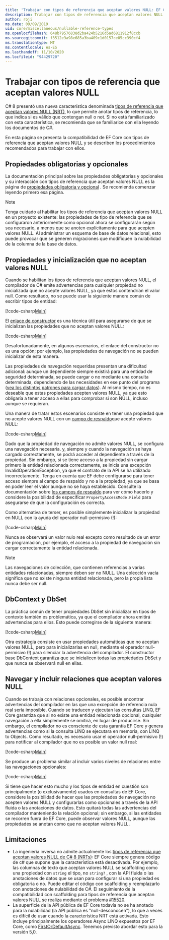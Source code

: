 ```yaml
---
title: 'Trabajar con tipos de referencia que aceptan valores NULL: EF Core'
description: Trabajar con tipos de referencia que aceptan valores NULL de C# al usar Entity Framework Core
author: roji
ms.date: 09/09/2019
uid: core/miscellaneous/nullable-reference-types
ms.openlocfilehash: 648b79576838d2ba424b5216d5ad6811912f8ccb
ms.sourcegitcommit: f3512e3a98e685a3ba409c1d0157ce85cc390cf4
ms.translationtype: MT
ms.contentlocale: es-ES
ms.lasthandoff: 11/10/2020
ms.locfileid: "94429720"
---
```

# <a name="working-with-nullable-reference-types"></a>Trabajar con tipos de referencia que aceptan valores NULL

C# 8 presentó una nueva característica denominada [tipos de referencia que aceptan valores NULL (NRT)](/dotnet/csharp/tutorials/nullable-reference-types), lo que permite anotar tipos de referencia, lo que indica si es válido que contengan null o not. Si no está familiarizado con esta característica, se recomienda que se familiarice con ella leyendo los documentos de C#.

En esta página se presenta la compatibilidad de EF Core con tipos de referencia que aceptan valores NULL y se describen los procedimientos recomendados para trabajar con ellos.

## <a name="required-and-optional-properties"></a>Propiedades obligatorias y opcionales

La documentación principal sobre las propiedades obligatorias y opcionales y su interacción con tipos de referencia que aceptan valores NULL es la página de [propiedades obligatoria y opcional](xref:core/modeling/entity-properties#required-and-optional-properties) . Se recomienda comenzar leyendo primero esa página.

> [!NOTE]
> Tenga cuidado al habilitar los tipos de referencia que aceptan valores NULL en un proyecto existente: las propiedades de tipo de referencia que se configuraron anteriormente como opcional ahora se configurarán según sea necesario, a menos que se anoten explícitamente para que acepten valores NULL. Al administrar un esquema de base de datos relacional, esto puede provocar que se generen migraciones que modifiquen la nulabilidad de la columna de la base de datos.

## <a name="non-nullable-properties-and-initialization"></a>Propiedades y inicialización que no aceptan valores NULL

Cuando se habilitan los tipos de referencia que aceptan valores NULL, el compilador de C# emite advertencias para cualquier propiedad no inicializada que no acepte valores NULL, ya que estos contendrían el valor null. Como resultado, no se puede usar la siguiente manera común de escribir tipos de entidad:

[!code-csharp[Main](../../../samples/core/Miscellaneous/NullableReferenceTypes/CustomerWithWarning.cs?name=CustomerWithWarning&highlight=4-5)]

El [enlace de constructor](xref:core/modeling/constructors) es una técnica útil para asegurarse de que se inicializan las propiedades que no aceptan valores NULL:

[!code-csharp[Main](../../../samples/core/Miscellaneous/NullableReferenceTypes/CustomerWithConstructorBinding.cs?name=CustomerWithConstructorBinding&highlight=6-9)]

Desafortunadamente, en algunos escenarios, el enlace del constructor no es una opción; por ejemplo, las propiedades de navegación no se pueden inicializar de esta manera.

Las propiedades de navegación requeridas presentan una dificultad adicional: aunque un dependiente siempre existirá para una entidad de seguridad determinada, se puede cargar o no mediante una consulta determinada, dependiendo de las necesidades en ese punto del programa ([vea los distintos patrones para cargar datos](xref:core/querying/related-data)). Al mismo tiempo, no es deseable que estas propiedades acepten valores NULL, ya que esto obligaría a tener acceso a ellas para comprobar si son NULL, incluso aunque se requieran.

Una manera de tratar estos escenarios consiste en tener una propiedad que no acepte valores NULL con un [campo de respaldo](xref:core/modeling/backing-field)que acepte valores NULL:

[!code-csharp[Main](../../../samples/core/Miscellaneous/NullableReferenceTypes/Order.cs?range=10-17)]

Dado que la propiedad de navegación no admite valores NULL, se configura una navegación necesaria. y, siempre y cuando la navegación se haya cargado correctamente, se podrá acceder al dependiente a través de la propiedad. Sin embargo, si se tiene acceso a la propiedad sin cargar primero la entidad relacionada correctamente, se inicia una excepción InvalidOperationException, ya que el contrato de la API se ha utilizado incorrectamente. Tenga en cuenta que EF debe configurarse para tener acceso siempre al campo de respaldo y no a la propiedad, ya que se basa en poder leer el valor aunque no se haya establecido. Consulte la documentación sobre [los campos de respaldo](xref:core/modeling/backing-field) para ver cómo hacerlo y considere la posibilidad de especificar `PropertyAccessMode.Field` para asegurarse de que la configuración es correcta.

Como alternativa de terser, es posible simplemente inicializar la propiedad en NULL con la ayuda del operador null-permisivo (!):

[!code-csharp[Main](../../../samples/core/Miscellaneous/NullableReferenceTypes/Order.cs?range=19)]

Nunca se observará un valor nulo real excepto como resultado de un error de programación, por ejemplo, el acceso a la propiedad de navegación sin cargar correctamente la entidad relacionada.

> [!NOTE]
> Las navegaciones de colección, que contienen referencias a varias entidades relacionadas, siempre deben ser no NULL. Una colección vacía significa que no existe ninguna entidad relacionada, pero la propia lista nunca debe ser null.

## <a name="dbcontext-and-dbset"></a>DbContext y DbSet

La práctica común de tener propiedades DbSet sin inicializar en tipos de contexto también es problemática, ya que el compilador ahora emitirá advertencias para ellos. Esto puede corregirse de la siguiente manera:

[!code-csharp[Main](../../../samples/core/Miscellaneous/NullableReferenceTypes/NullableReferenceTypesContext.cs?name=Context&highlight=3-4)]

Otra estrategia consiste en usar propiedades automáticas que no aceptan valores NULL, pero para inicializarlas en null, mediante el operador null-permisivo (!) para silenciar la advertencia del compilador. El constructor base DbContext garantiza que se inicialicen todas las propiedades DbSet y que nunca se observará null en ellas.

## <a name="navigating-and-including-nullable-relationships"></a>Navegar y incluir relaciones que aceptan valores NULL

Cuando se trabaja con relaciones opcionales, es posible encontrar advertencias del compilador en las que una excepción de referencia nula real sería imposible. Cuando se traducen y ejecutan las consultas LINQ, EF Core garantiza que si no existe una entidad relacionada opcional, cualquier navegación a ella simplemente se omitirá, en lugar de producirse. Sin embargo, el compilador no es consciente de esta garantía EF Core y genera advertencias como si la consulta LINQ se ejecutara en memoria, con LINQ to Objects. Como resultado, es necesario usar el operador null-permisivo (!) para notificar al compilador que no es posible un valor null real:

[!code-csharp[Main](../../../samples/core/Miscellaneous/NullableReferenceTypes/Program.cs?range=46)]

Se produce un problema similar al incluir varios niveles de relaciones entre las navegaciones opcionales:

[!code-csharp[Main](../../../samples/core/Miscellaneous/NullableReferenceTypes/Program.cs?range=36-39&highlight=2)]

Si tiene que hacer esto mucho y los tipos de entidad en cuestión son principalmente (o exclusivamente) usados en consultas de EF Core, considere la posibilidad de hacer que las propiedades de navegación no acepten valores NULL y configurarlas como opcionales a través de la API fluida o las anotaciones de datos. Esto quitará todas las advertencias del compilador manteniendo la relación opcional; sin embargo, si las entidades se recorren fuera de EF Core, puede observar valores NULL, aunque las propiedades se anotan como que no aceptan valores NULL.

## <a name="limitations"></a>Limitaciones

* La ingeniería inversa no admite actualmente los [tipos de referencia que aceptan valores NULL de C# 8 (NRTs)](/dotnet/csharp/tutorials/nullable-reference-types): EF Core siempre genera código de c# que supone que la característica está desactivada. Por ejemplo, las columnas de texto que aceptan valores NULL se scaffolding como una propiedad con `string` el tipo, no `string?` , con la API fluida o las anotaciones de datos que se usan para configurar si una propiedad es obligatoria o no. Puede editar el código con scaffolding y reemplazarlo con anotaciones de nulabilidad de C#. El seguimiento de la compatibilidad con scaffolding para tipos de referencia que aceptan valores NULL se realiza mediante el problema [#15520](https://github.com/dotnet/efcore/issues/15520).
* La superficie de la API pública de EF Core todavía no se ha anotado para la nulabilidad (la API pública es "null-desconocen"), lo que a veces es difícil de usar cuando la característica NRT está activada. Esto incluye principalmente los operadores Async LINQ expuestos por EF Core, como [FirstOrDefaultAsync](/dotnet/api/microsoft.entityframeworkcore.entityframeworkqueryableextensions.firstordefaultasync#Microsoft_EntityFrameworkCore_EntityFrameworkQueryableExtensions_FirstOrDefaultAsync__1_System_Linq_IQueryable___0__System_Linq_Expressions_Expression_System_Func___0_System_Boolean___System_Threading_CancellationToken_). Tenemos previsto abordar esto para la versión 5,0.
